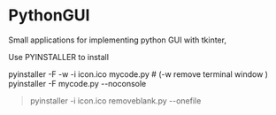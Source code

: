# PythonGUI
 Small applications for implementing python GUI with tkinter,


Use PYINSTALLER to install

pyinstaller -F -w -i icon.ico mycode.py    # (-w remove terminal window )
pyinstaller -F mycode.py --noconsole 

>pyinstaller -i icon.ico removeblank.py --onefile